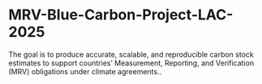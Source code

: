 # MRV-Blue-Carbon-Project-LAC-2025
The goal is to produce accurate, scalable, and reproducible carbon stock estimates to support countries’ Measurement, Reporting, and Verification (MRV) obligations under climate agreements..
